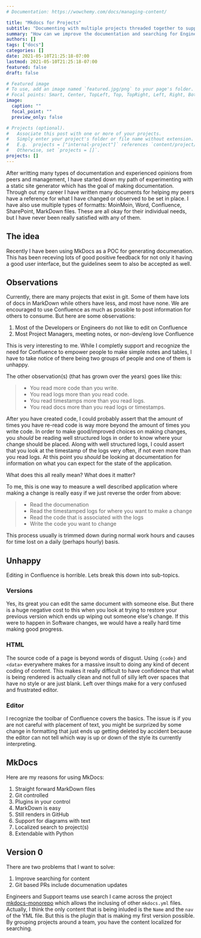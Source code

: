```yaml
---
# Documentation: https://wowchemy.com/docs/managing-content/

title: "Mkdocs for Projects"
subtitle: "Documenting with multiple projects threaded together to support teams and their efforts."
summary: "How can we improve the documentation and searching for Engineers? Lets try MkDocs."
authors: []
tags: ["docs"]
categories: []
date: 2021-05-10T21:25:18-07:00
lastmod: 2021-05-10T21:25:18-07:00
featured: false
draft: false

# Featured image
# To use, add an image named `featured.jpg/png` to your page's folder.
# Focal points: Smart, Center, TopLeft, Top, TopRight, Left, Right, BottomLeft, Bottom, BottomRight.
image:
  caption: ""
  focal_point: ""
  preview_only: false

# Projects (optional).
#   Associate this post with one or more of your projects.
#   Simply enter your project's folder or file name without extension.
#   E.g. `projects = ["internal-project"]` references `content/project/deep-learning/index.md`.
#   Otherwise, set `projects = []`.
projects: []
---
```


After writting many types of documentation and experienced opinions from peers and management, I have started
down my path of experimenting with a static site generator which has the goal of making documentation. Through
out my career I have written many documents for helping my peers have a reference for what I have changed or observed to be set in place.
I have also use multiple types of formatts: MoinMoin, Word, Confluence, SharePoint,
MarkDown files. These are all okay for their individual needs, but I have never been really satisfied with
any of them.

## The idea

Recently I have been using MkDocs as a POC for generating documenation. This has been receving lots of good
positive feedback for not only it having a good user interface, but the guidelines seem to also be accepted
as well.

## Observations

Currently, there are many projects that exist in git. Some of them have lots of docs in MarkDown while others
have less, and most have none. We are encouraged to use Confluence as much as possible to post information
for others to consume. But here are some observations:

1. Most of the Developers or Engineers do not like to edit on Confluence
1. Most Project Managers, meeting notes, or non-dev/eng love Confluence

This is very interesting to me. While I completly support and recognize the need for Confluence to empower
people to make simple notes and tables, I have to take notice of there being two groups of people and one
of them is unhappy.

The other observation(s) (that has grown over the years) goes like this:

> * You read more code than you write.
> * You read logs more than you read code.
> * You read timestamps more than you read logs.
> * You read docs more than you read logs or timestamps.

After you have created code, I could probably assert that the amount of times
you have re-read code is way more beyond the amount of times you write code.
In order to make good/improved choices on making changes, you _should_ be
reading well structured logs in order to know where your change should be
placed. Along with well structured logs, I could assert that you look at
the timestamp of the logs very often, if not even more than you read logs.
At this point you _should_ be looking at documentation for information
on what you can expect for the state of the application.

What does this all really mean? What does it matter?

To me, this is one way to measure a well described application where
making a change is really easy if we just reverse the order from above:

> * Read the documenation
> * Read the timestamped logs for where you want to make a change
> * Read the code that is associated with the logs
> * Write the code you want to change

This process usually is trimmed down during normal work hours and
causes for time lost on a daily (perhaps hourly) basis.

## Unhappy

Editing in Confluence is horrible. Lets break this down into sub-topics.

### Versions

Yes, its great you can edit the same document with someone else. But there is a huge negative cost to this
when you look at trying to restore your previous version which ends up wiping out someone else's change.
If this were to happen in Software changes, we would have a really hard time making good progress.

### HTML

The source code of a page is beyond words of disgust. Using `{code}` and `<data>` everywhere makes for a
massive insult to doing any kind of decent coding of content. This makes it really difficult to have
confidence that what is being rendered is actually clean and not full of silly left over spaces that
have no style or are just blank. Left over things make for a very confused and frustrated editor.

### Editor

I recognize the toolbar of Confluence covers the basics. The issue is if you are not careful with placement
of text, you might be surprized by some change in formatting that just ends up getting deleted by accident
because the editor can not tell which way is up or down of the style its currently interpreting.

## MkDocs

Here are my reasons for using MkDocs:

1. Straight forward MarkDown files
1. Git controlled
1. Plugins in your control
1. MarkDown is easy
1. Still renders in GitHub
1. Support for diagrams with text
1. Localized search to project(s)
1. Extendable with Python

## Version 0

There are two problems that I want to solve:

1. Improve searching for content
1. Git based PRs include documenation updates

Engineers and Support teams use search
I came across the project [mkdocs-monorepo](https://github.com/backstage/mkdocs-monorepo-plugin)
which allows the inclusing of other `mkdocs.yml` files. Actually, I think the only content
that is being inluded is the `Name` and the `nav` of the YML file. But this is the plugin
that is making my first version possible. By grouping projects around a team, you have the
content localized for searching.
